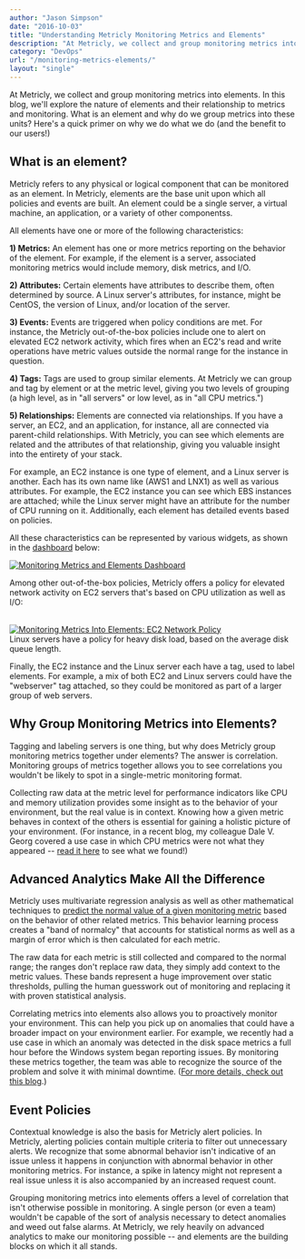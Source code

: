 ```yaml
---
author: "Jason Simpson"
date: "2016-10-03"
title: "Understanding Metricly Monitoring Metrics and Elements"
description: "At Metricly, we collect and group monitoring metrics into elements. What is an element and why do we group metrics into these units? Here’s a quick primer."
category: "DevOps"
url: "/monitoring-metrics-elements/"
layout: "single"
---
```



At Metricly, we collect and group monitoring metrics into elements. In this blog, we'll explore the nature of elements and their relationship to metrics and monitoring. What is an element and why do we group metrics into these units? Here's a quick primer on why we do what we do (and the benefit to our users!)

What is an element?
-------------------

Metricly refers to any physical or logical component that can be monitored as an element. In Metricly, elements are the base unit upon which all policies and events are built. An element could be a single server, a virtual machine, an application, or a variety of other componentss.

All elements have one or more of the following characteristics:

**1) Metrics:** An element has one or more metrics reporting on the behavior of the element. For example, if the element is a server, associated monitoring metrics would include memory, disk metrics, and I/O.

**2) Attributes:** Certain elements have attributes to describe them, often determined by source. A Linux server's attributes, for instance, might be CentOS, the version of Linux, and/or location of the server.

**3) Events:** Events are triggered when policy conditions are met. For instance, the Metricly out-of-the-box policies include one to alert on elevated EC2 network activity, which fires when an EC2's read and write operations have metric values outside the normal range for the instance in question.

**4) Tags:** Tags are used to group similar elements. At Metricly we can group and tag by element or at the metric level, giving you two levels of grouping (a high level, as in "all servers" or low level, as in "all CPU metrics.")

**5) Relationships:** Elements are connected via relationships. If you have a server, an EC2, and an application, for instance, all are connected via parent-child relationships. With Metricly, you can see which elements are related and the attributes of that relationship, giving you valuable insight into the entirety of your stack.

For example, an EC2 instance is one type of element, and a Linux server is another. Each has its own name like (AWS1 and LNX1) as well as various attributes. For example, the EC2 instance you can see which EBS instances are attached; while the Linux server might have an attribute for the number of CPU running on it. Additionally, each element has detailed events based on policies.

All these characteristics can be represented by various widgets, as shown in the [dashboard](https://www.metricly.com/product/dashboards-and-reports) below:

[![Monitoring Metrics and Elements Dashboard](https://www.metricly.com/wp-content/uploads/2017/07/Dashboard-1024x507.png)](https://www.metricly.com/wp-content/uploads/2017/07/Dashboard.png)

Among other out-of-the-box policies, Metricly offers a policy for elevated network activity on EC2 servers that's based on CPU utilization as well as I/O:

[\
](https://www.metricly.com/wp-content/uploads/2017/07/Network-policy.png)[![Monitoring Metrics Into Elements: EC2 Network Policy](https://www.metricly.com/wp-content/uploads/2017/07/Network-policy-1024x543.png)](https://www.metricly.com/wp-content/uploads/2017/07/Network-policy.png)\
Linux servers have a policy for heavy disk load, based on the average disk queue length.

Finally, the EC2 instance and the Linux server each have a tag, used to label elements. For example, a mix of both EC2 and Linux servers could have the "webserver" tag attached, so they could be monitored as part of a larger group of web servers.

Why Group Monitoring Metrics into Elements?
-------------------------------------------

Tagging and labeling servers is one thing, but why does Metricly group monitoring metrics together under elements? The answer is correlation. Monitoring groups of metrics together allows you to see correlations you wouldn't be likely to spot in a single-metric monitoring format.

Collecting raw data at the metric level for performance indicators like CPU and memory utilization provides some insight as to the behavior of your environment, but the real value is in context. Knowing how a given metric behaves in context of the others is essential for gaining a holistic picture of your environment. (For instance, in a recent blog, my colleague Dale V. Georg covered a use case in which CPU metrics were not what they appeared -- [read it here](https://www.metricly.com/subtleties-ec2-cpu-utilization) to see what we found!)

Advanced Analytics Make All the Difference
------------------------------------------

Metricly uses multivariate regression analysis as well as other mathematical techniques to [predict the normal value of a given monitoring metric](https://www.metricly.com/product/anomaly-detection) based on the behavior of other related metrics. This behavior learning process creates a "band of normalcy" that accounts for statistical norms as well as a margin of error which is then calculated for each metric.

The raw data for each metric is still collected and compared to the normal range; the ranges don't replace raw data, they simply add context to the metric values. These bands represent a huge improvement over static thresholds, pulling the human guesswork out of monitoring and replacing it with proven statistical analysis.

Correlating metrics into elements also allows you to proactively monitor your environment. This can help you pick up on anomalies that could have a broader impact on your environment earlier. For example, we recently had a use case in which an anomaly was detected in the disk space metrics a full hour before the Windows system began reporting issues. By monitoring these metrics together, the team was able to recognize the source of the problem and solve it with minimal downtime. ([For more details, check out this blog](https://www.metricly.com/how-to-leverage-machine-learning-for-proactive-monitoring-alerts).)

Event Policies
--------------

Contextual knowledge is also the basis for Metricly alert policies. In Metricly, alerting policies contain multiple criteria to filter out unnecessary alerts. We recognize that some abnormal behavior isn't indicative of an issue unless it happens in conjunction with abnormal behavior in other monitoring metrics. For instance, a spike in latency might not represent a real issue unless it is also accompanied by an increased request count.

Grouping monitoring metrics into elements offers a level of correlation that isn't otherwise possible in monitoring. A single person (or even a team) wouldn't be capable of the sort of analysis necessary to detect anomalies and weed out false alarms. At Metricly, we rely heavily on advanced analytics to make our monitoring possible -- and elements are the building blocks on which it all stands.

